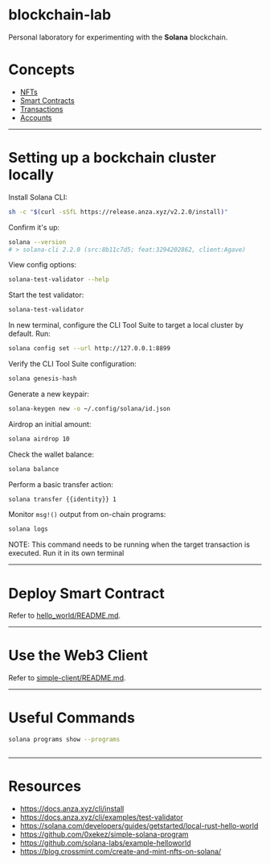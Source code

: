 # blockchain-lab
Personal laboratory for experimenting with the **Solana** blockchain.

# Concepts
- [NFTs](.docs/NFTS.md)
- [Smart Contracts](.docs/SMART_CONTRACTS.md)
- [Transactions](.docs/TRANSACTIONS.md)
- [Accounts](.docs/ACCOUNTS.md)

---

# Setting up a bockchain cluster locally
Install Solana CLI:
```sh
sh -c "$(curl -sSfL https://release.anza.xyz/v2.2.0/install)"
```

Confirm it's up:
```sh
solana --version
# > solana-cli 2.2.0 (src:8b11c7d5; feat:3294202862, client:Agave)
```

View config options:
```sh
solana-test-validator --help
```

Start the test validator:
```sh
solana-test-validator
```

In new terminal, configure the CLI Tool Suite to target a local cluster by default. Run:
```sh
solana config set --url http://127.0.0.1:8899
```

Verify the CLI Tool Suite configuration:
```sh
solana genesis-hash
```

Generate a new keypair:
```sh
solana-keygen new -o ~/.config/solana/id.json
```

Airdrop an initial amount:
```sh
solana airdrop 10
```

Check the wallet balance:
```sh
solana balance
```

Perform a basic transfer action:
```sh
solana transfer {{identity}} 1
```

Monitor `msg!()` output from on-chain programs:
```sh
solana logs
```
NOTE: This command needs to be running when the target transaction is executed. Run it in its own terminal

---

# Deploy Smart Contract 
Refer to [hello_world/README.md](hello_world/README.md).

---

# Use the Web3 Client
Refer to [simple-client/README.md](simple-client/README.md).

---

# Useful Commands

```sh
solana programs show --programs
```

```sh
```

---

# Resources
- https://docs.anza.xyz/cli/install
- https://docs.anza.xyz/cli/examples/test-validator
- https://solana.com/developers/guides/getstarted/local-rust-hello-world
- https://github.com/0xekez/simple-solana-program
- https://github.com/solana-labs/example-helloworld
- https://blog.crossmint.com/create-and-mint-nfts-on-solana/